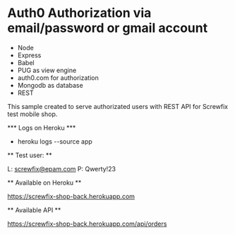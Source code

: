 # Auth0 Authorization via email/password or gmail account

* Node 
* Express 
* Babel 
* PUG as view engine
* auth0.com for authorization
* Mongodb as database
* REST

This sample created to serve authorizated users with REST API for Screwfix test mobile shop.

*** Logs on Heroku ***

* heroku logs --source app

** Test user: **

L: screwfix@epam.com
P: Qwerty!23

** Available on Heroku **

https://screwfix-shop-back.herokuapp.com

** Available API **

https://screwfix-shop-back.herokuapp.com/api/orders



